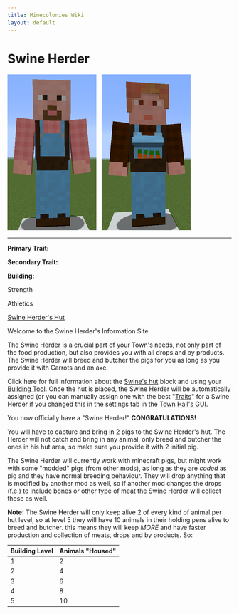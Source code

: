 ```yaml
---
title: Minecolonies Wiki
layout: default
---
```

# Swine Herder

<div class="infobox box text-center">
<img src="../../assets/images/workers/swineherder_m.png" alt="Swine Herder Male" />&nbsp;&nbsp;&nbsp;<img src="../../assets/images/workers/swineherder_f.png" alt="Swine Herder Female" />
<hr />
  <div class="row section-text text-left">
    <div class="col">
      <p><strong>Primary Trait:</strong></p>
      <p><strong>Secondary Trait:</strong></p>
      <p><strong>Building:</strong></p>
    </div>
    <div class="col">
      <p class="traitp">Strength</p>
      <p class="traits">Athletics</p>
      <p><a href="../buildings/swineherder">Swine Herder's Hut</a></p>
    </div>
  </div>
</div>

Welcome to the Swine Herder's Information Site.

The Swine Herder is a crucial part of your Town's needs, not only part of the food production, but also provides you with all drops and by products. The Swine Herder will breed and butcher the pigs for you as long as you provide it with Carrots and an axe.

Click here for full information about the [Swine's hut](../buildings/swineherder) block and using your [Building Tool](../items/buildingtool). Once the hut is placed, the Swine Herder will be automatically assigned (or you can manually assign one with the best  "[Traits](../systems/workerinfo)" for a Swine Herder if you changed this in the settings tab in the [Town Hall's GUI](../buildings/townhall).

You now officially have a "Swine Herder!" **CONGRATULATIONS!**

You will have to capture and bring in 2 pigs to the Swine Herder's hut. The Herder will not catch and bring in any animal, only breed and butcher the ones in his hut area, so make sure you provide it with 2 initial pig.

The Swine Herder will currently work with minecraft pigs, but might work with some "modded" pigs (from other mods), as long as they are *coded* as pig and they have normal breeding behaviour. They will drop anything that is modified by another mod as well, so if another mod changes the drops (f.e.) to include bones or other type of meat the Swine Herder will collect these as well.

**Note:** The Swine Herder will only keep alive 2 of every kind of animal per hut level, so at level 5 they will have 10 animals in their holding pens alive to breed and butcher. this means they will keep *MORE* and have faster production and collection of meats, drops and by products. So:


| Building Level | Animals "Housed" |
| ----- | ----- |
| 1 | 2 |
| 2 | 4 |
| 3 | 6 |
| 4 | 8 |
| 5 | 10 |

<br>
